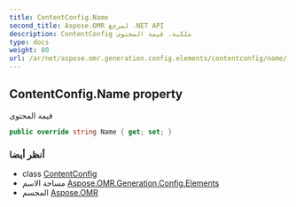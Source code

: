 ```yaml
---
title: ContentConfig.Name
second_title: Aspose.OMR لمرجع .NET API
description: ContentConfig ملكية. قيمة المحتوى
type: docs
weight: 80
url: /ar/net/aspose.omr.generation.config.elements/contentconfig/name/
---
```

## ContentConfig.Name property

قيمة المحتوى

```csharp
public override string Name { get; set; }
```

### أنظر أيضا

* class [ContentConfig](../)
* مساحة الاسم [Aspose.OMR.Generation.Config.Elements](../../contentconfig/)
* المجسم [Aspose.OMR](../../../)


